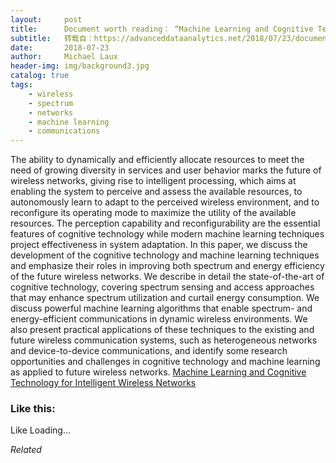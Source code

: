```yaml
---
layout:     post
title:      Document worth reading： “Machine Learning and Cognitive Technology for Intelligent Wireless Networks”
subtitle:   转载自：https://advanceddataanalytics.net/2018/07/23/document-worth-reading-machine-learning-and-cognitive-technology-for-intelligent-wireless-networks/
date:       2018-07-23
author:     Michael Laux
header-img: img/background3.jpg
catalog: true
tags:
    - wireless
    - spectrum
    - networks
    - machine learning
    - communications
---
```


The ability to dynamically and efficiently allocate resources to meet the need of growing diversity in services and user behavior marks the future of wireless networks, giving rise to intelligent processing, which aims at enabling the system to perceive and assess the available resources, to autonomously learn to adapt to the perceived wireless environment, and to reconfigure its operating mode to maximize the utility of the available resources. The perception capability and reconfigurability are the essential features of cognitive technology while modern machine learning techniques project effectiveness in system adaptation. In this paper, we discuss the development of the cognitive technology and machine learning techniques and emphasize their roles in improving both spectrum and energy efficiency of the future wireless networks. We describe in detail the state-of-the-art of cognitive technology, covering spectrum sensing and access approaches that may enhance spectrum utilization and curtail energy consumption. We discuss powerful machine learning algorithms that enable spectrum- and energy-efficient communications in dynamic wireless environments. We also present practical applications of these techniques to the existing and future wireless communication systems, such as heterogeneous networks and device-to-device communications, and identify some research opportunities and challenges in cognitive technology and machine learning as applied to future wireless networks. [Machine Learning and Cognitive Technology for Intelligent Wireless Networks](http://arxiv.org/abs/1710.11240v1)





### Like this:

Like Loading...


*Related*

